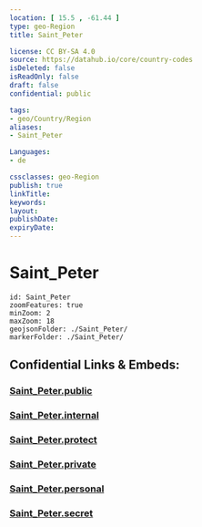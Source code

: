 ```yaml
---
location: [ 15.5 , -61.44 ] 
type: geo-Region
title: Saint_Peter

license: CC BY-SA 4.0
source: https://datahub.io/core/country-codes
isDeleted: false
isReadOnly: false
draft: false
confidential: public

tags:
- geo/Country/Region
aliases:
- Saint_Peter

Languages:
- de

cssclasses: geo-Region
publish: true
linkTitle: 
keywords: 
layout: 
publishDate: 
expiryDate: 
---
```


# Saint_Peter

```leaflet
id: Saint_Peter
zoomFeatures: true 
minZoom: 2 
maxZoom: 18
geojsonFolder: ./Saint_Peter/
markerFolder: ./Saint_Peter/
```


## Confidential Links & Embeds: 

### [Saint_Peter.public](/_public/\Earth\Continent\America~Caribbean\Dominica\parishes~DominicaSaint_Peter.public.md) 

### [Saint_Peter.internal](/_internal/\Earth\Continent\America~Caribbean\Dominica\parishes~DominicaSaint_Peter.internal.md) 

### [Saint_Peter.protect](/_protect/\Earth\Continent\America~Caribbean\Dominica\parishes~DominicaSaint_Peter.protect.md) 

### [Saint_Peter.private](/_private/\Earth\Continent\America~Caribbean\Dominica\parishes~DominicaSaint_Peter.private.md) 

### [Saint_Peter.personal](/_personal/\Earth\Continent\America~Caribbean\Dominica\parishes~DominicaSaint_Peter.personal.md) 

### [Saint_Peter.secret](/_secret/\Earth\Continent\America~Caribbean\Dominica\parishes~DominicaSaint_Peter.secret.md)

